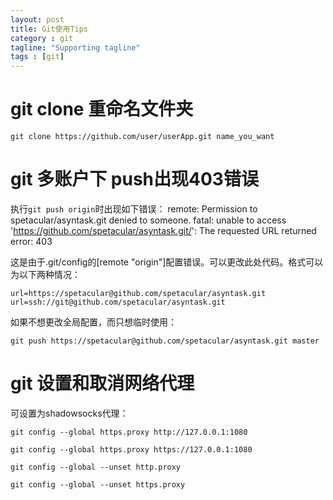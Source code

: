 ```yaml
---
layout: post
title: Git使用Tips
category : git
tagline: "Supporting tagline"
tags : [git]
---
```


# git clone 重命名文件夹
```
git clone https://github.com/user/userApp.git name_you_want
```

# git 多账户下 push出现403错误
执行`git push origin`时出现如下错误：
remote: Permission to spetacular/asyntask.git denied to someone.
fatal: unable to access 'https://github.com/spetacular/asyntask.git/': The requested URL returned error: 403

这是由于.git/config的[remote "origin"]配置错误。可以更改此处代码。格式可以为以下两种情况：
```
url=https://spetacular@github.com/spetacular/asyntask.git
url=ssh://git@github.com/spetacular/asyntask.git
```

如果不想更改全局配置，而只想临时使用：
```
git push https://spetacular@github.com/spetacular/asyntask.git master
```

# git 设置和取消网络代理
可设置为shadowsocks代理：
```
git config --global https.proxy http://127.0.0.1:1080

git config --global https.proxy https://127.0.0.1:1080

git config --global --unset http.proxy

git config --global --unset https.proxy
```
